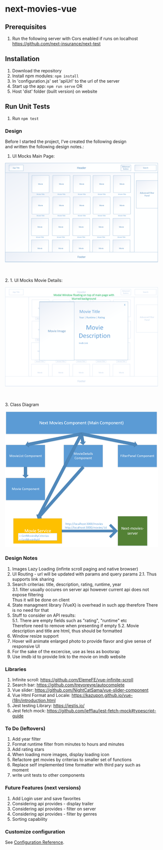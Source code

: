 # next-movies-vue

## Prerequisites
1. Run the following server with Cors enabled if runs on localhost
   https://github.com/next-insurance/next-test

## Installation
1. Download the repository
2. Install npm modules: `npm install`
3. In 'configuration.js' set 'apiUrl' to the url of the server
3. Start up the app: `npm run serve`
OR
1. Host 'dist' folder (built version) on website

## Run Unit Tests
1. Run `npm test`

### Design
Before I started the project, I've created the following design  
and written the following design notes.:
1. UI Mocks
Main Page:
<p align="center">
  <img src="docs/Next-movies-vue-web-mock-main.png">
</p>
<br/>
<br/>
2. 1. UI Mocks
Movie Details:
<p align="center">
  <img src="docs/Next-movies-vue-web-mock-movie-details.png">
</p>
<br/>
<br/>
3. Class Diagram
<p align="center">
  <img src="docs/next-movies-class-diagram.png">
</p>

### Design Notes
1. Images Lazy Loading (infinte scroll paging and native browser)
2. UI Routing - url will be updated with params and query params 
2.1. Thus supports link sharing
3. Search criterias: title, description, rating, runtime, year  
3.1. filter usually occures on server api however current api does not expose filtering  
Thus it will be done on client
4. State managment library (VueX) is overhead in such app therefore There is no need for that
5. Stuff to consider on API results:  
5.1. There are empty fields such as "rating", "runtime" etc   
Therefore need to remove when presenting if empty
5.2. Movie description and title are html, thus should be formatted
6. Window resize support
7. Hover will animate enlarged photo to provide flavor and give sense of responsive UI
8. For the sake of the excercise, use as less as bootsrap
9. Use imdb id to provide link to the movie on imdb website
  
### Libraries  
1. Infinite scroll: https://github.com/ElemeFE/vue-infinite-scroll
2. Search bar: https://github.com/trevoreyre/autocomplete
3. Vue slider: https://github.com/NightCatSama/vue-slider-component
4. Vue Html Format and Locale: https://kazupon.github.io/vue-i18n/introduction.html
5. Jest testing Library: https://jestjs.io/
6. Jest fetch mock: https://github.com/jefflau/jest-fetch-mock#typescript-guide

### To Do (leftovers)
1. Add year filter
2. Format runtime filter from minutes to hours and minutes
3. Add rating stars
4. When loading more images, display loading icon
5. Refactore get movies by criterias to smaller set of functions
6. Replace self implemented time formatter with third pary such as moment
7. write unit tests to other components

### Future Features (next versions)
1. Add Login user and save favorites
2. Considering api provides - display trailer
3. Considering api provides - filter on server
4. Considering api provides - filter by genres
5. Sorting capability



### Customize configuration
See [Configuration Reference](https://cli.vuejs.org/config/).
